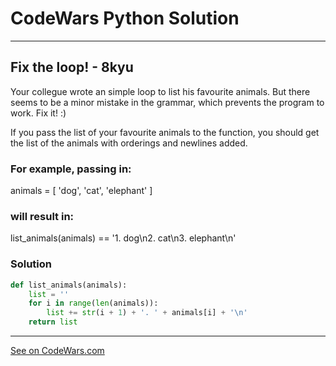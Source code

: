 # CodeWars Python Solution

---

## Fix the loop! - 8kyu

Your collegue wrote an simple loop to list his favourite animals. But there seems to be a minor mistake in the grammar, which prevents the program to work. Fix it! :)

If you pass the list of your favourite animals to the function, you should get the list of the animals with orderings and newlines added.

### For example, passing in:

animals = [ 'dog', 'cat', 'elephant' ]

### will result in:

list_animals(animals) == '1. dog\n2. cat\n3. elephant\n'

### Solution
```python
def list_animals(animals):
    list = ''
    for i in range(len(animals)):
        list += str(i + 1) + '. ' + animals[i] + '\n'
    return list
```

---

[See on CodeWars.com](https://www.codewars.com/kata/55ca43fb05c5f2f97f0000fd)